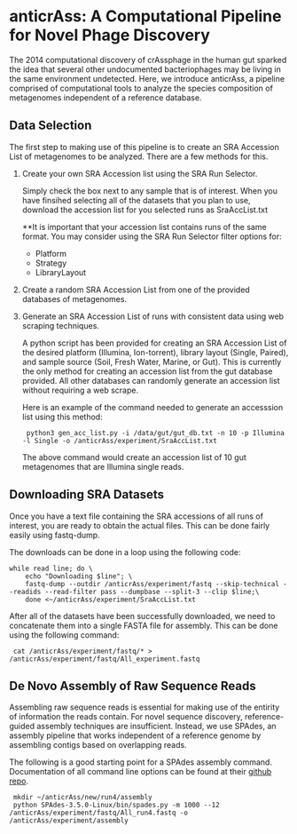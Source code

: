 # anticrAss: A Computational Pipeline for Novel Phage Discovery

The 2014 computational discovery of crAssphage in the human gut sparked the idea that several other undocumented bacteriophages may be living in the same environment undetected. Here, we introduce anticrAss, a pipeline comprised of computational tools to analyze the species composition of metagenomes independent of a reference database. 

## Data Selection

The first step to making use of this pipeline is to create an SRA Accession List of metagenomes to be analyzed. There are a few methods for this. 

1. Create your own SRA Accession list using the SRA Run Selector. 
  
    Simply check the box next to any sample that is of interest. When you have finsihed selecting all of the datasets that you plan to use, download the accession list for you selected runs as SraAccList.txt
  
   **It is important that your accession list contains runs of the same format. You may consider using the SRA Run Selector filter options for:      
      - Platform
      - Strategy
      - LibraryLayout

2. Create a random SRA Accession List from one of the provided databases of metagenomes. 

3. Generate an SRA Accession List of runs with consistent data using web scraping techniques.

    A python script has been provided for creating an SRA Accession List of the desired platform (Illumina, Ion-torrent), library layout (Single, Paired), and sample source (Soil, Fresh Water, Marine, or Gut). This is currently the only method for creating an accession list from the gut database provided. All other databases can randomly generate an accession list without requiring a web scrape. 
    
    Here is an example of the command needed to generate an accesssion list using this method:
    
        python3 gen_acc_list.py -i /data/gut/gut_db.txt -n 10 -p Illumina -l Single -o /anticrAss/experiment/SraAccList.txt
    
    The above command would create an accession list of 10 gut metagenomes that are Illumina single reads. 
        
## Downloading SRA Datasets

  Once you have a text file containing the SRA accessions of all runs of interest, you are ready to obtain the actual files. This can be done fairly easily using fastq-dump. 
  
   The downloads can be done in a loop using the following code:
   
    while read line; do \
        echo "Downloading $line"; \
        fastq-dump --outdir /anticrAss/experiment/fastq --skip-technical --readids --read-filter pass --dumpbase --split-3 --clip $line;\
        done <~/anticrAss/experiment/SraAccList.txt
        
   After all of the datasets have been successfully downloaded, we need to concatenate them into a single FASTA file for assembly. This can be done using the following command:
   
     cat /anticrAss/experiment/fastq/* > /anticrAss/experiment/fastq/All_experiment.fastq
        
## De Novo Assembly of Raw Sequence Reads

  Assembling raw sequence reads is essential for making use of the entirity of information the reads contain. For novel sequence discovery, reference-guided assembly techniques are insufficient. Instead, we use SPAdes, an assembly pipeline that works independent of a reference genome by assembling contigs based on overlapping reads. 
  
   The following is a good starting point for a SPAdes assembly command. Documentation of all command line options can be found at their [github repo](https://github.com/ablab/spades).
   
     mkdir ~/anticrAss/new/run4/assembly
     python SPAdes-3.5.0-Linux/bin/spades.py -m 1000 --12 /anticrAss/experiment/fastq/All_run4.fastq -o /anticrAss/experiment/assembly
     
